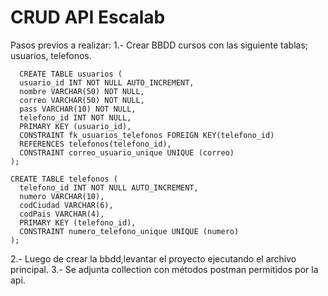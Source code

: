 # CRUD API Escalab

Pasos previos a realizar:
  1.- Crear BBDD cursos con las siguiente tablas; usuarios, telefonos.

      CREATE TABLE usuarios (
      usuario_id INT NOT NULL AUTO_INCREMENT,
      nombre VARCHAR(50) NOT NULL,
      correo VARCHAR(50) NOT NULL,
      pass VARCHAR(10) NOT NULL,
      telefono_id INT NOT NULL,
      PRIMARY KEY (usuario_id),
      CONSTRAINT fk_usuarios_telefonos FOREIGN KEY(telefono_id) 
      REFERENCES telefonos(telefono_id),
      CONSTRAINT correo_usuario_unique UNIQUE (correo)
    );
    
    CREATE TABLE telefonos (
      telefono_id INT NOT NULL AUTO_INCREMENT,
      numero VARCHAR(10),
      codCiudad VARCHAR(6),
      codPais VARCHAR(4),
      PRIMARY KEY (telefono_id),
      CONSTRAINT numero_telefono_unique UNIQUE (numero)
    );
    
  2.- Luego de crear la bbdd,levantar el proyecto ejecutando el archivo principal.
  3.- Se adjunta collection con métodos postman permitidos por la api.
